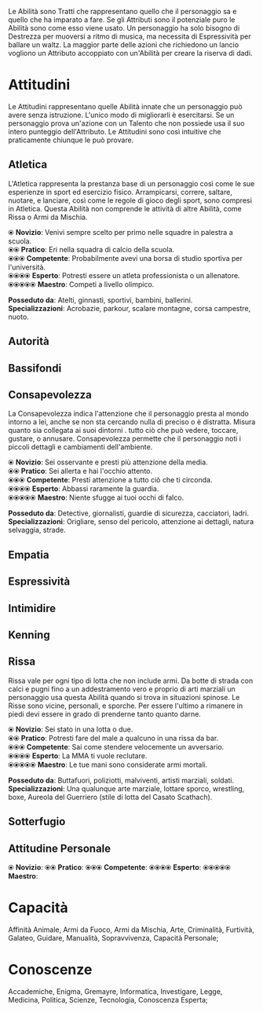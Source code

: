 Le Abilità sono Tratti che rappresentano quello che il personaggio sa e quello che ha imparato a fare. Se gli Attributi sono il potenziale puro le Abilità sono come esso viene usato. Un personaggio ha solo bisogno di Destrezza per muoversi a ritmo di musica, ma necessita di Espressività per ballare un waltz. La maggior parte delle azioni che richiedono un lancio vogliono un Attributo accoppiato con un'Abilità per creare la riserva di dadi.  

# Attitudini

Le Attitudini rappresentano quelle Abilità innate che un personaggio può avere senza istruzione. L'unico modo di migliorarli è esercitarsi. Se un personaggio prova un'azione con un Talento che non possiede usa il suo intero punteggio dell'Attributo. Le Attitudini sono così intuitive che praticamente chiunque le può provare.  

## Atletica

L'Atletica rappresenta la prestanza base di un personaggio così come le sue esperienze in sport ed esercizio fisico. Arrampicarsi, correre, saltare, nuotare, e lanciare, così come le regole di gioco degli sport, sono compresi in Atletica. Questa Abilità non comprende le attività di altre Abilità, come Rissa o Armi da Mischia.  

⦿ **Novizio**: Venivi sempre scelto per primo nelle squadre in palestra a scuola.  
⦿⦿ **Pratico**: Eri nella squadra di calcio della scuola.  
⦿⦿⦿ **Competente**: Probabilmente avevi una borsa di studio sportiva per l'università.  
⦿⦿⦿⦿ **Esperto**: Potresti essere un atleta professionista o un allenatore.  
⦿⦿⦿⦿⦿ **Maestro**: Competi a livello olimpico.   

**Posseduto da**: Atelti, ginnasti, sportivi, bambini, ballerini.  
**Specializzazioni**: Acrobazie, parkour, scalare montagne, corsa campestre, nuoto.  

## Autorità

## Bassifondi

## Consapevolezza

La Consapevolezza indica l'attenzione che il personaggio presta al mondo intorno a lei, anche se non sta cercando nulla di preciso o è distratta. Misura quanto sia collegata ai suoi dintorni . tutto ciò che può vedere, toccare, gustare, o annusare. Consapevolezza permette che il personaggio noti i piccoli dettagli e cambiamenti dell'ambiente.  

⦿ **Novizio**: Sei osservante e presti più attenzione della media.  
⦿⦿ **Pratico**: Sei allerta e hai l'occhio attento.  
⦿⦿⦿ **Competente**: Presti attenzione a tutto ciò che ti circonda.  
⦿⦿⦿⦿ **Esperto**: Abbassi raramente la guardia.  
⦿⦿⦿⦿⦿ **Maestro**: Niente sfugge ai tuoi occhi di falco.  

**Posseduto da**: Detective, giornalisti, guardie di sicurezza, cacciatori, ladri.  
**Specializzazioni**: Origliare, senso del pericolo, attenzione ai dettagli, natura selvaggia, strade.  

## Empatia

## Espressività

## Intimidire

## Kenning

## Rissa

Rissa vale per ogni tipo di lotta che non include armi. Da botte di strada con calci e pugni fino a un addestramento vero e proprio di arti marziali un personaggio usa questa Abilità quando si trova in situazioni spinose. Le Risse sono vicine, personali, e sporche. Per essere l'ultimo a rimanere in piedi devi essere in grado di prenderne tanto quanto darne.  

⦿ **Novizio**: Sei stato in una lotta o due.  
⦿⦿ **Pratico**: Potresti fare del male a qualcuno in una rissa da bar.  
⦿⦿⦿ **Competente**: Sai come stendere velocemente un avversario.  
⦿⦿⦿⦿ **Esperto**: La MMA ti vuole reclutare.  
⦿⦿⦿⦿⦿ **Maestro**: Le tue mani sono considerate armi mortali.  

**Posseduto da**: Buttafuori, poliziotti, malviventi, artisti marziali, soldati.  
**Specializzazioni**: Una qualunque arte marziale, lottare sporco, wrestling, boxe, Aureola del Guerriero (stile di lotta del Casato Scathach).

## Sotterfugio

## Attitudine Personale

⦿ **Novizio**: 
⦿⦿ **Pratico**: 
⦿⦿⦿ **Competente**:
⦿⦿⦿⦿ **Esperto**:
⦿⦿⦿⦿⦿ **Maestro**:

# Capacità

Affinità Animale, Armi da Fuoco, Armi da Mischia, Arte, Criminalità, Furtività, Galateo, Guidare, Manualità, Sopravvivenza, Capacità Personale;

# Conoscenze

Accademiche, Enigma, Gremayre, Informatica, Investigare, Legge, Medicina, Politica, Scienze, Tecnologia, Conoscenza Esperta;